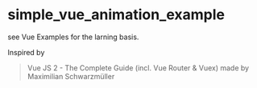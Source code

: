 # simple_vue_animation_example
see Vue Examples for the larning basis. 

Inspired by 
> Vue JS 2 - The Complete Guide (incl. Vue Router &amp; Vuex) made by Maximilian Schwarzmüller
